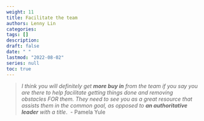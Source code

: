 ```yaml
---
weight: 11
title: Facilitate the team
authors: Lenny Lin
categories: 
tags: []
description: 
draft: false
date: " "
lastmod: "2022-08-02"
series: null
toc: true
---
```


> *I think you will definitely get **more buy in** from the team if you say you are there to help facilitate getting things done and removing obstacles FOR them. They need to see you as a great resource that assists them in the common goal, as opposed to **an authoritative leader** with a title*.
> &nbsp;- Pamela Yule

